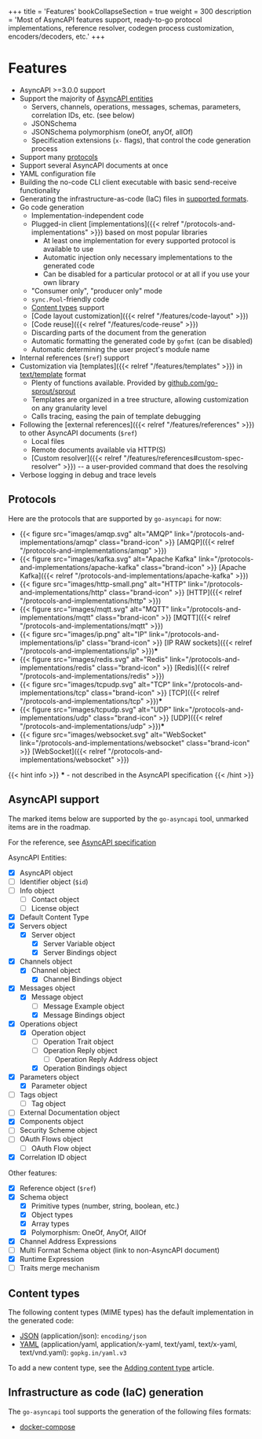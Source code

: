 +++
title = 'Features'
bookCollapseSection = true
weight = 300
description = 'Most of AsyncAPI features support, ready-to-go protocol implementations, reference resolver, codegen process customization, encoders/decoders, etc.'
+++

# Features

- AsyncAPI >=3.0.0 support
- Support the majority of [AsyncAPI entities](#asyncapi-support)
  - Servers, channels, operations, messages, schemas, parameters, correlation IDs, etc. (see below)
  - JSONSchema
  - JSONSchema polymorphism (oneOf, anyOf, allOf)
  - Specification extensions (`x-` flags), that control the code generation process
- Support many [protocols](#protocols)
- Support several AsyncAPI documents at once
- YAML configuration file
- Building the no-code CLI client executable with basic send-receive functionality
- Generating the infrastructure-as-code (IaC) files in [supported formats](#infrastructure-as-code-iac-generation).
- Go code generation
  - Implementation-independent code
  - Plugged-in client [implementations]({{< relref "/protocols-and-implementations" >}}) based on most 
    popular libraries
    - At least one implementation for every supported protocol is available to use
    - Automatic injection only necessary implementations to the generated code
    - Can be disabled for a particular protocol or at all if you use your own library
  - "Consumer only", "producer only" mode
  - `sync.Pool`-friendly code
  - [Content types](#content-types) support
  - [Code layout customization]({{< relref "/features/code-layout" >}})
  - [Code reuse]({{< relref "/features/code-reuse" >}})
  - Discarding parts of the document from the generation
  - Automatic formatting the generated code by `gofmt` (can be disabled)
  - Automatic determining the user project's module name
- Internal references (`$ref`) support
- Customization via [templates]({{< relref "/features/templates" >}}) in [text/template](https://pkg.go.dev/text/template) format
  - Plenty of functions available. Provided by [github.com/go-sprout/sprout](https://github.com/go-sprout/sprout)
  - Templates are organized in a tree structure, allowing customization on any granularity level
  - Calls tracing, easing the pain of template debugging
- Following the [external references]({{< relref "/features/references" >}}) to other AsyncAPI documents (`$ref`)
  - Local files
  - Remote documents available via HTTP(S)
  - [Custom resolver]({{< relref "/features/references#custom-spec-resolver" >}}) -- a user-provided command that does the resolving
- Verbose logging in debug and trace levels

## Protocols

Here are the protocols that are supported by `go-asyncapi` for now:

- {{< figure src="images/amqp.svg" alt="AMQP" link="/protocols-and-implementations/amqp" class="brand-icon" >}} [AMQP]({{< relref "/protocols-and-implementations/amqp" >}})
- {{< figure src="images/kafka.svg" alt="Apache Kafka" link="/protocols-and-implementations/apache-kafka" class="brand-icon" >}} [Apache Kafka]({{< relref "/protocols-and-implementations/apache-kafka" >}})
- {{< figure src="images/http-small.png" alt="HTTP" link="/protocols-and-implementations/http" class="brand-icon" >}} [HTTP]({{< relref "/protocols-and-implementations/http" >}})
- {{< figure src="images/mqtt.svg" alt="MQTT" link="/protocols-and-implementations/mqtt" class="brand-icon" >}} [MQTT]({{< relref "/protocols-and-implementations/mqtt" >}})
- {{< figure src="images/ip.png" alt="IP" link="/protocols-and-implementations/ip" class="brand-icon" >}} [IP RAW sockets]({{< relref "/protocols-and-implementations/ip" >}})**&ast;**
- {{< figure src="images/redis.svg" alt="Redis" link="/protocols-and-implementations/redis" class="brand-icon" >}} [Redis]({{< relref "/protocols-and-implementations/redis" >}})
- {{< figure src="images/tcpudp.svg" alt="TCP" link="/protocols-and-implementations/tcp" class="brand-icon" >}} [TCP]({{< relref "/protocols-and-implementations/tcp" >}})**&ast;**
- {{< figure src="images/tcpudp.svg" alt="UDP" link="/protocols-and-implementations/udp" class="brand-icon" >}} [UDP]({{< relref "/protocols-and-implementations/udp" >}})**&ast;**
- {{< figure src="images/websocket.svg" alt="WebSocket" link="/protocols-and-implementations/websocket" class="brand-icon" >}} [WebSocket]({{< relref "/protocols-and-implementations/websocket" >}})

{{< hint info >}}
**&ast;** - not described in the AsyncAPI specification
{{< /hint >}}

## AsyncAPI support

The marked items below are supported by the `go-asyncapi` tool, unmarked items are in the roadmap.

For the reference, see [AsyncAPI specification](https://github.com/asyncapi/spec/blob/v3.0.0/spec/asyncapi.md)

AsyncAPI Entities:

- [x] AsyncAPI object
- [ ] Identifier object (`$id`)
- [ ] Info object
  - [ ] Contact object
  - [ ] License object
- [x] Default Content Type
- [x] Servers object
  - [x] Server object
    - [x] Server Variable object
    - [x] Server Bindings object
- [x] Channels object
  - [x] Channel object
    - [x] Channel Bindings object
- [x] Messages object
  - [x] Message object
    - [ ] Message Example object
    - [x] Message Bindings object
- [x] Operations object
  - [x] Operation object
    - [ ] Operation Trait object
    - [ ] Operation Reply object
      - [ ] Operation Reply Address object
    - [x] Operation Bindings object
- [x] Parameters object
  - [x] Parameter object
- [ ] Tags object
  - [ ] Tag object
- [ ] External Documentation object
- [x] Components object
- [ ] Security Scheme object
- [ ] OAuth Flows object
  - [ ] OAuth Flow object
- [x] Correlation ID object

Other features:

- [x] Reference object (`$ref`)
- [x] Schema object
    - [x] Primitive types (number, string, boolean, etc.)
    - [x] Object types
    - [x] Array types
    - [x] Polymorphism: OneOf, AnyOf, AllOf
- [x] Channel Address Expressions
- [ ] Multi Format Schema object (link to non-AsyncAPI document)
- [x] Runtime Expression
- [ ] Traits merge mechanism

## Content types

The following content types (MIME types) has the default implementation in the generated code:

- [JSON](https://pkg.go.dev/encoding/json) (application/json): `encoding/json`
- [YAML](https://gopkg.in/yaml.v3) (application/yaml, application/x-yaml, text/yaml, text/x-yaml, text/vnd.yaml): `gopkg.in/yaml.v3`

To add a new content type, see the [Adding content type](https://go-asyncapi.dev/articles/adding-content-type) article.

## Infrastructure as code (IaC) generation

The `go-asyncapi` tool supports the generation of the following files formats:

- [docker-compose](https://docs.docker.com/compose/)
